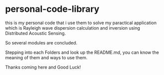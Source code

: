 # personal-code-library

this is my personal code that i use them to solve my paractical application which is Rayleigh wave dispersion calculation and inversion using Distributed Acoustic Sensing.

So several modules are concluded.

Stepping into each Folders and look up the README.md, you can know the meaning of them and ways to use them.

Thanks coming here and Good Luck!

